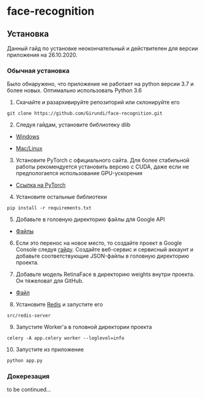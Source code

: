 # face-recognition
## Установка
Данный гайд по установке неокончательный и действителен для версии приложения на 26.10.2020.
### Обычная установка
Было обнаружено, что приложение не работает на python версии 3.7 и более новых. Оптимально использовать Python 3.6

1) Скачайте и разархивируйте репозиторий или склонируйте его
``` shell
git clone https://github.com/Girundi/face-recognition.git
```
2) Следуя гайдам, установите библиотеку dlib

* [Windows](https://coderoad.ru/41912372/%D1%83%D1%81%D1%82%D0%B0%D0%BD%D0%BE%D0%B2%D0%BA%D0%B0-dlib-%D0%BD%D0%B0-Windows-10)

* [Mac/Linux](https://www.pyimagesearch.com/2018/01/22/install-dlib-easy-complete-guide/)

3) Установите PyTorch с официального сайта. Для более стабильной работы рекомендуется установить версию с CUDA, даже если не предпологается использование GPU-ускорения

* [Ссылка на PyTorch](https://pytorch.org/get-started/locally/)

4) Установите остальные библиотеки
``` shell
pip install -r requirements.txt
```

5) Добавьте в головную директорию файлы для Google API

* [Файлы](https://drive.google.com/drive/folders/1H1_VsobQWyjgP9SHTdibDa3U6ZGzg2rV?usp=sharing)

6) Если это перенос на новое место, то создайте проект в Google Console следуя [гайду](https://www.twilio.com/blog/2017/02/an-easy-way-to-read-and-write-to-a-google-spreadsheet-in-python.html). Создайте веб-сервис и сервисный аккаунт и добавьте соответствующие JSON-файлы в головную директорию проекта.

7) Добавьте модель RetinaFace в директорию weights внутри проекта. Он тяжеловат для GitHub. 

* [Файл](https://drive.google.com/file/d/1RPpTYVMQb9H41u9JK_FXiuY15YJFCxSs/view?usp=sharing)

8) Установите [Redis](https://redis.io/download) и запустите его 

```
src/redis-server
```

9) Запустите Worker'а в головной директории проекта

```
celery -A app.celery worker --loglevel=info
```

10) Запустите из приложение
``` python
python app.py
```
### Докерезация
to be continued...
